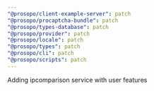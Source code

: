 ```yaml
---
"@prosopo/client-example-server": patch
"@prosopo/procaptcha-bundle": patch
"@prosopo/types-database": patch
"@prosopo/provider": patch
"@prosopo/locale": patch
"@prosopo/types": patch
"@prosopo/cli": patch
"@prosopo/scripts": patch
---
```


Adding ipcomparison service with user features
  